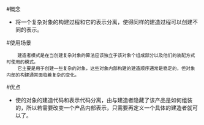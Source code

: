 #概念
- 将一个复杂对象的构建过程和它的表示分离，使得同样的建造过程可以创建不同的表示。

#使用场景
```
    建造者模式是在当创建复杂对象的算法应该独立于该对象个组成部分以及他们的装配方式时使用的模式。
    它主要是用于创建一些复杂的对象，这些对象内部构建的建造顺序通常是稳定的，但对象内部的构建通常面临着复杂的变化。
```

#优点
- 使的对象的建造代码和表示代码分离，由与建造者隐藏了该产品是如何组装的，所以若需要改变一个产品内部表示，只需要再定义一个具体的建造者就可以了。